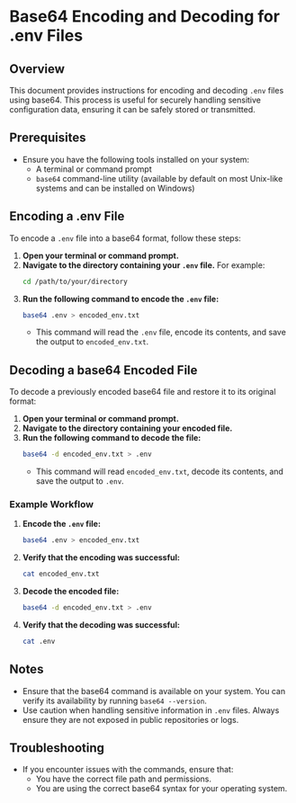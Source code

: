 # Base64 Encoding and Decoding for .env Files

## Overview

This document provides instructions for encoding and decoding `.env` files using base64. This process is useful for securely handling sensitive configuration data, ensuring it can be safely stored or transmitted.

## Prerequisites

- Ensure you have the following tools installed on your system:
  - A terminal or command prompt
  - `base64` command-line utility (available by default on most Unix-like systems and can be installed on Windows)

## Encoding a .env File

To encode a `.env` file into a base64 format, follow these steps:

1. **Open your terminal or command prompt.**
2. **Navigate to the directory containing your `.env` file.** For example:
   ```bash
   cd /path/to/your/directory
   ```
3. **Run the following command to encode the `.env` file:**
   ```bash
   base64 .env > encoded_env.txt
   ```
   - This command will read the `.env` file, encode its contents, and save the output to `encoded_env.txt`.

## Decoding a base64 Encoded File

To decode a previously encoded base64 file and restore it to its original format:

1. **Open your terminal or command prompt.**
2. **Navigate to the directory containing your encoded file.**
3. **Run the following command to decode the file:**
   ```bash
   base64 -d encoded_env.txt > .env
   ```
   - This command will read `encoded_env.txt`, decode its contents, and save the output to `.env`.

### Example Workflow

1. **Encode the `.env` file:**
   ```bash
   base64 .env > encoded_env.txt
   ```

2. **Verify that the encoding was successful:**
   ```bash
   cat encoded_env.txt
   ```

3. **Decode the encoded file:**
   ```bash
   base64 -d encoded_env.txt > .env
   ```

4. **Verify that the decoding was successful:**
   ```bash
   cat .env
   ```

## Notes

- Ensure that the base64 command is available on your system. You can verify its availability by running `base64 --version`.
- Use caution when handling sensitive information in `.env` files. Always ensure they are not exposed in public repositories or logs.

## Troubleshooting

- If you encounter issues with the commands, ensure that:
  - You have the correct file path and permissions.
  - You are using the correct base64 syntax for your operating system.

